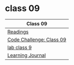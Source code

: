 # class 09

| Class 09 |
| ------- |
| [Readings](./Reading.md)|
| [Code Challenge: Class 09](https://docs.google.com/spreadsheets/d/18l_5Nw3_4Yvoys0QyE_3uOTsqrC6IlAInHK1ZAeXNkg/edit)|
| [lab class 9](https://github.com/ibrahimfqaisi/ten-thousand/blob/main/README.md)|
| [Learning Journal](./LearningJournal.md) |
